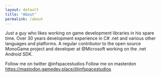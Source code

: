 ```yaml
---
layout: default
title: "About"
permalink: /about
---
```


Just a guy who likes working on game development libraries in his spare time. Over 30 years development experience in C# .net and various other languages and platforms. A regular contributor to the open source MonoGame project and developer at @Microsoft working on the 
.net Android SDK.

Follow me on twitter @infspacestudios
Follow me on masterdon https://mastodon.gamedev.place/@infspacestudios
